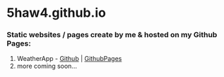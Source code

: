 # 5haw4.github.io

### Static websites / pages create by me & hosted on my Github Pages:
1. WeatherApp - [Github](https://github.com/5haw4/shawn-weather-05-07-2020) | [GithubPages](https://5haw4.github.io/shawn-weather-05-07-2020/)
2. more coming soon...

